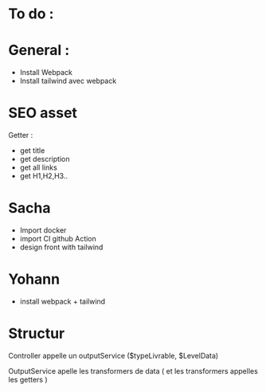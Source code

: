 # To do : 


# General : 


- Install Webpack 
- Install tailwind avec webpack 


# SEO asset 

Getter : 

- get title
- get description 
- get all links
- get H1,H2,H3.. 



# Sacha 

- Import docker
- import CI github Action 
- design front with tailwind


# Yohann 

- install webpack + tailwind 


# Structur

Controller appelle un outputService ($typeLivrable, $LevelData)

OutputService apelle les transformers de data ( et les transformers appelles les getters )